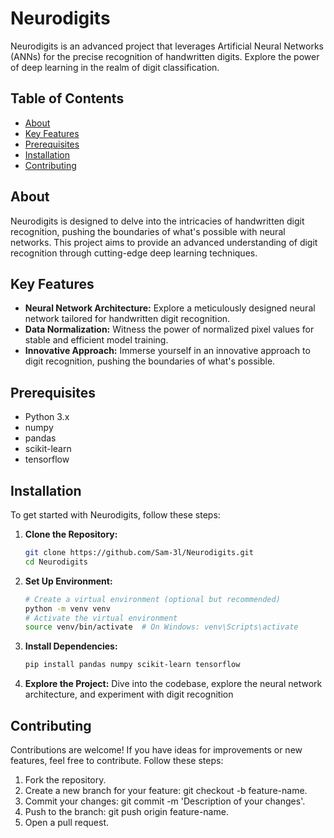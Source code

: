 # Neurodigits
Neurodigits is an advanced project that leverages Artificial Neural Networks (ANNs) for the precise recognition of handwritten digits. Explore the power of deep learning in the realm of digit classification.

## Table of Contents
- [About](#about)
- [Key Features](#key-features)
- [Prerequisites](#prerequisites)
- [Installation](#installation)
- [Contributing](#contributing)

## About

Neurodigits is designed to delve into the intricacies of handwritten digit recognition, pushing the boundaries of what's possible with neural networks. This project aims to provide an advanced understanding of digit recognition through cutting-edge deep learning techniques.

## Key Features

- **Neural Network Architecture:** Explore a meticulously designed neural network tailored for handwritten digit recognition.
- **Data Normalization:** Witness the power of normalized pixel values for stable and efficient model training.
- **Innovative Approach:** Immerse yourself in an innovative approach to digit recognition, pushing the boundaries of what's possible.

## Prerequisites

- Python 3.x
- numpy
- pandas
- scikit-learn
- tensorflow
  
## Installation

To get started with Neurodigits, follow these steps:

1. **Clone the Repository:**
   ```bash
   git clone https://github.com/Sam-3l/Neurodigits.git
   cd Neurodigits
2. **Set Up Environment:**
   ```bash
   # Create a virtual environment (optional but recommended)
   python -m venv venv
   # Activate the virtual environment
   source venv/bin/activate  # On Windows: venv\Scripts\activate
3. **Install Dependencies:**
   ```bash
   pip install pandas numpy scikit-learn tensorflow
4. **Explore the Project:**
   Dive into the codebase, explore the neural network architecture, and experiment with digit recognition

## Contributing

Contributions are welcome! If you have ideas for improvements or new features, feel free to contribute. Follow these steps:

1. Fork the repository.
2. Create a new branch for your feature: git checkout -b feature-name.
3. Commit your changes: git commit -m 'Description of your changes'.
4. Push to the branch: git push origin feature-name.
5. Open a pull request.
